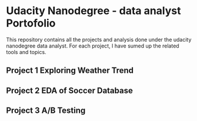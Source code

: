 # Udacity Nanodegree - data analyst Portofolio
This repository contains all the projects and analysis done under the udacity nanodegree data analyst. For each project, I have sumed up the related tools and topics.

## Project 1 Exploring Weather Trend

## Project 2 EDA of Soccer Database

## Project 3 A/B Testing
